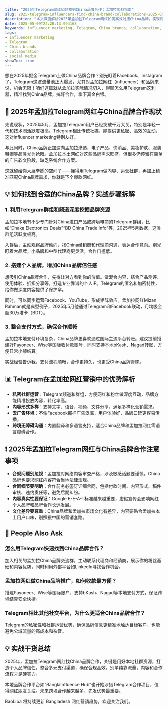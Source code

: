 ```yaml
---
title: "2025年Telegram网红如何找到China品牌合作：孟加拉实战指南"
slug: 2025-telegram-influencers-find-china-brand-collaborations-2025-05-09
description: "本文深度解析2025年孟加拉Telegram网红如何高效对接China品牌，实现跨境合作变现。结合本土支付、社媒玩法与法律文化，助你玩转influencer marketing。"
date: 2025-05-09T22:20:13.994168
keywords: influencer marketing, Telegram, China brands, collaboration, social media
tags:
- influencer marketing
- Telegram
- China brands
- collaboration
- social media
showToc: true
---
```


想在2025年掘金Telegram上做China品牌合作？别光盯着Facebook、Instagram了，Telegram这波流量池正大爆发，尤其对孟加拉网红（influencer）和品牌来说，机会无限！咱们这篇就从孟加拉实际情况切入，聊聊怎么用Telegram这利器，精准找到China品牌，搞好合作，拿下真金白银。

## 📢 2025年孟加拉Telegram网红与China品牌合作现状

先说现状，2025年5月，孟加拉Telegram用户已经突破千万大关，特别是年轻一代和技术圈活跃度极高。Telegram相比传统社媒，能提供更私密、高效的互动，这对influencer marketing特别友好。

与此同时，China品牌正加速向孟加拉渗透，电子产品、快消品、美妆护肤、服装鞋帽等品类尤为抢眼。孟加拉本土网红对这些品牌需求旺盛，但很多仍停留在简单的广告软文阶段，缺乏系统合作方案。

这就留给你大展拳脚的空间了——懂得用Telegram做内容、运营社群，再加上精准匹配China品牌需求，你就是下个爆款网红。

## 💡 如何找到合适的China品牌？实战步骤拆解

### 1. 利用Telegram群组和频道深度挖掘品牌资源

孟加拉本地有不少专门针对China进口产品或跨境电商的Telegram群组，比如“Dhaka Electronics Deals”“BD China Trade Info”等，2025年5月数据，这类群组活跃度极高。

入群后，主动观察品牌动向，找China经销商和代理商沟通，表达合作意向。别光盯着大品牌，小品牌和中型代理商更灵活，合作门槛低。

### 2. 搭建个人品牌，增加China品牌信任感

想吸引China品牌合作，先得让对方看到你的价值。做混合内容，结合产品测评、使用体验、折扣分享等，打造专业靠谱的个人IP。Telegram的匿名和加密特性，给你做深度内容提供了保护伞。

同时，可以同步运营Facebook、YouTube，形成矩阵效应。孟加拉网红Mizan Rahman就是典型例子，2025年5月他通过Telegram和Facebook联动，月均吸金超30万塔卡（BDT）。

### 3. 整合支付方式，确保合作顺畅

孟加拉本地支付环境复杂，China品牌更喜欢通过国际主流平台转账。建议提前搭建好Payoneer、Wise等国际收付款账号，同时支持本地bKash、Nagad转账，方便日常小额结算。

实战经验告诉我，支付流程顺畅，合作更持久，也更受China品牌青睐。

## 📊 Telegram在孟加拉网红营销中的优势解析

- **私密社群运营**：Telegram频道和群组，方便网红和粉丝做深度互动，品牌方能精准投放内容，转化率高。
- **内容形式多样**：支持文字、语音、视频、文件分享，满足多样化营销需求。
- **去广告环境**：不像Facebook那样广告泛滥，用户体验好，品牌口碑更容易传播。
- **跨境无障碍沟通**：内置翻译和多语言支持，适合China品牌和孟加拉网红零语言障碍合作。

## ❗ 2025年孟加拉Telegram网红与China品牌合作注意事项

- **合规问题别忽视**：孟加拉对网络内容审查严格，涉及敏感话题要谨慎。China品牌也要求网红内容符合当地法律法规。
- **合同细节要明确**：合作前务必签订详细合同，包括付款时间、内容形式、稿件审核、违约责任等，避免后期纠纷。
- **内容真实性要保证**：Google E-E-A-T标准越来越重要，虚假宣传会影响网红个人品牌和品牌合作长远发展。
- **文化差异要尊重**：China品牌和孟加拉市场文化有差异，内容要贴合孟加拉本土用户口味，别照搬中国的营销套路。

## 💬 People Also Ask

### 怎么用Telegram快速找到China品牌合作？

加入相关的孟加拉China品牌交流群，主动联系代理商和经销商，展示你的粉丝基础和内容优势，同时利用外部平台如LinkedIn寻找合作机会。

### 孟加拉网红做China品牌推广，如何收款最方便？

搭建Payoneer、Wise等国际账户，支持bKash、Nagad等本地支付方式，保证跨境结算安全快捷。

### Telegram相比其他社交平台，为什么更适合China品牌合作？

Telegram的私密性和社群运营优势，确保品牌信息更精准地触达目标客户，也能避免公域流量的高成本和杂音。

## 💡 实战干货总结

2025年，孟加拉Telegram网红找China品牌合作，关键是用好本地社群资源，打造个人品牌信任，整合多元支付渠道，确保合规高效。别单纯靠流量，内容和合作流程才是硬实力。

本地品牌合作平台如“BanglaInfluence Hub”也开始涉猎Telegram合作项目，值得网红朋友关注。未来跨境合作越来越多，先发优势最重要。

BaoLiba 将持续更新 Bangladesh 网红营销趋势，欢迎关注我们。